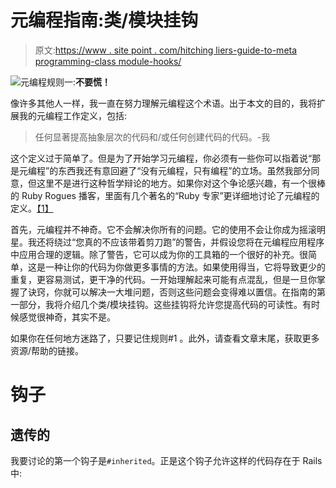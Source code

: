 # 元编程指南:类/模块挂钩

> 原文:[https://www . site point . com/hitching liers-guide-to-meta programming-class module-hooks/](https://www.sitepoint.com/hitchhikers-guide-to-metaprogramming-classmodule-hooks/)

![](../Images/35c21486304c3e86f8944d05b472fad5.png)元编程规则一:**不要慌！**

像许多其他人一样，我一直在努力理解元编程这个术语。出于本文的目的，我将扩展我的元编程工作定义，包括:

> 任何显著提高抽象层次的代码和/或任何创建代码的代码。-我

这个定义过于简单了。但是为了开始学习元编程，你必须有一些你可以指着说“那是元编程”的东西我还有意回避了“没有元编程，只有编程”的立场。虽然我部分同意，但这里不是进行这种哲学辩论的地方。如果你对这个争论感兴趣，有一个很棒的 Ruby Rogues 播客，里面有几个著名的“Ruby 专家”更详细地讨论了元编程的定义。[【1】](http://rubyrogues.com/metaprogramming-in-ruby/)

首先，元编程并不神奇。它不会解决你所有的问题。它的使用不会让你成为摇滚明星。我还将绕过“您真的不应该带着剪刀跑”的警告，并假设您将在元编程应用程序中应用合理的逻辑。除了警告，它可以成为你的工具箱的一个很好的补充。很简单，这是一种让你的代码为你做更多事情的方法。如果使用得当，它将导致更少的重复，更容易测试，更干净的代码。一开始理解起来可能有点混乱，但是一旦你掌握了诀窍，你就可以解决一大堆问题，否则这些问题会变得难以置信。在指南的第一部分，我将介绍几个类/模块挂钩。这些挂钩将允许您提高代码的可读性。有时候感觉很神奇，其实不是。

如果你在任何地方迷路了，只要记住规则#1 。此外，请查看文章末尾，获取更多资源/帮助的链接。

# 钩子

## 遗传的

我要讨论的第一个钩子是`#inherited`。正是这个钩子允许这样的代码存在于 Rails 中: